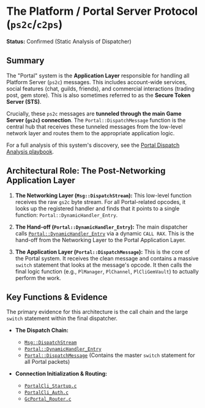 # The Platform / Portal Server Protocol (`ps2c`/`c2ps`)

**Status:** Confirmed (Static Analysis of Dispatcher)

## Summary

The "Portal" system is the **Application Layer** responsible for handling all Platform Server (`ps2c`) messages. This includes account-wide services, social features (chat, guilds, friends), and commercial interactions (trading post, gem store). This is also sometimes referred to as the **Secure Token Server (STS)**.

Crucially, these `ps2c` messages are **tunneled through the main Game Server (`gs2c`) connection**. The `Portal::DispatchMessage` function is the central hub that receives these tunneled messages from the low-level network layer and routes them to the appropriate application logic.

For a full analysis of this system's discovery, see the [Portal Dispatch Analysis playbook](../../methodologies/discovery_playbooks/portal-dispatch-analysis.md).

## Architectural Role: The Post-Networking Application Layer

1.  **The Networking Layer (`Msg::DispatchStream`):** This low-level function receives the raw `gs2c` byte stream. For all Portal-related opcodes, it looks up the registered handler and finds that it points to a single function: `Portal::DynamicHandler_Entry`.

2.  **The Hand-off (`Portal::DynamicHandler_Entry`):** The main dispatcher calls [`Portal::DynamicHandler_Entry`](./evidence/Portal_DynamicHandler_Entry.c) via a dynamic `CALL RAX`. This is the hand-off from the Networking Layer to the Portal Application Layer.

3.  **The Application Layer (`Portal::DispatchMessage`):** This is the core of the Portal system. It receives the clean message and contains a massive `switch` statement that looks at the message's opcode. It then calls the final logic function (e.g., `PlManager`, `PlChannel`, `PlCliGemVault`) to actually perform the work.

## Key Functions & Evidence

The primary evidence for this architecture is the call chain and the large `switch` statement within the final dispatcher.

*   **The Dispatch Chain:**
    *   [`Msg::DispatchStream`](../../architectural_evidence/incoming_smsg/Msg_DispatchStream.c)
    *   [`Portal::DynamicHandler_Entry`](./evidence/Portal_DynamicHandler_Entry.c)
    *   [`Portal::DispatchMessage`](./evidence/Portal_DispatchMessage.c) (Contains the master `switch` statement for all Portal packets)

*   **Connection Initialization & Routing:**
    *   [`PortalCli_Startup.c`](./evidence/PortalCli_Startup.c)
    *   [`PortalCli_Auth.c`](./evidence/PortalCli_Auth.c)
    *   [`GcPortal_Router.c`](./evidence/GcPortal_Router.c)